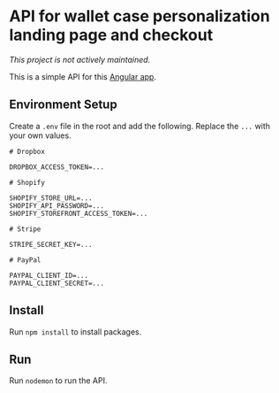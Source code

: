 # API for wallet case personalization landing page and checkout

*This project is not actively maintained.*

This is a simple API for this [Angular app](https://github.com/JasonMacfarlane/wallet-case-personalization-store).

## Environment Setup

Create a `.env` file in the root and add the following. Replace the `...` with your own values.

```
# Dropbox

DROPBOX_ACCESS_TOKEN=...

# Shopify

SHOPIFY_STORE_URL=...
SHOPIFY_API_PASSWORD=...
SHOPIFY_STOREFRONT_ACCESS_TOKEN=...

# Stripe

STRIPE_SECRET_KEY=...

# PayPal

PAYPAL_CLIENT_ID=...
PAYPAL_CLIENT_SECRET=...
```

## Install

Run `npm install` to install packages.

## Run

Run `nodemon` to run the API.